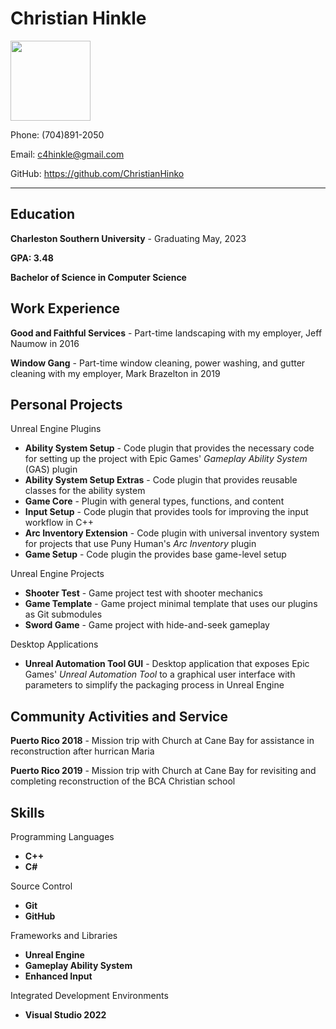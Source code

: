 # Christian Hinkle

<img src="https://avatars.githubusercontent.com/u/51057429" width="128"/>

Phone: (704)891-2050

Email: c4hinkle@gmail.com

GitHub: https://github.com/ChristianHinko

---



## Education
**Charleston Southern University** - Graduating May, 2023

**GPA: 3.48**

**Bachelor of Science in Computer Science**


## Work Experience
**Good and Faithful Services** - Part-time landscaping with my employer, Jeff Naumow in 2016

**Window Gang** - Part-time window cleaning, power washing, and gutter cleaning with my employer, Mark Brazelton in 2019


## Personal Projects
Unreal Engine Plugins
- **Ability System Setup** - Code plugin that provides the necessary code for setting up the project with Epic Games' *Gameplay Ability System* (GAS) plugin
- **Ability System Setup Extras** - Code plugin that provides reusable classes for the ability system
- **Game Core** - Plugin with general types, functions, and content
- **Input Setup** - Code plugin that provides tools for improving the input workflow in C++
- **Arc Inventory Extension** - Code plugin with universal inventory system for projects that use Puny Human's *Arc Inventory* plugin
- **Game Setup** - Code plugin the provides base game-level setup

Unreal Engine Projects
- **Shooter Test** - Game project test with shooter mechanics
- **Game Template** - Game project minimal template that uses our plugins as Git submodules
- **Sword Game** - Game project with hide-and-seek gameplay

Desktop Applications
- **Unreal Automation Tool GUI** - Desktop application that exposes Epic Games' *Unreal Automation Tool* to a graphical user interface with parameters to simplify the packaging process in Unreal Engine


## Community Activities and Service
**Puerto Rico 2018** - Mission trip with Church at Cane Bay for assistance in reconstruction after hurrican Maria

**Puerto Rico 2019** - Mission trip with Church at Cane Bay for revisiting and completing reconstruction of the BCA Christian school


## Skills
Programming Languages
- **C++**
- **C#**

Source Control
- **Git**
- **GitHub**

Frameworks and Libraries
- **Unreal Engine**
- **Gameplay Ability System**
- **Enhanced Input**

Integrated Development Environments
- **Visual Studio 2022**

